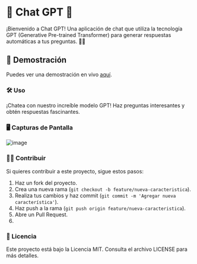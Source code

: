 # 🤖 Chat GPT 📱
¡Bienvenido a Chat GPT! Una aplicación de chat que utiliza la tecnología GPT (Generative Pre-trained Transformer) para generar respuestas automáticas a tus preguntas. 💬💡

## 🚀 Demostración

Puedes ver una demostración en vivo [aquí](https://chat-gtp-yair.netlify.app/).

### 🛠️ Uso
¡Chatea con nuestro increíble modelo GPT!
Haz preguntas interesantes y obtén respuestas fascinantes.
### 🖥️ Capturas de Pantalla
![image](https://github.com/yairhdz24/Chat-GTP/assets/64717200/09fcc9d1-ffdc-44be-99ee-96a3c67c6c96)



### 👩‍💻 Contribuir
Si quieres contribuir a este proyecto, sigue estos pasos:

1. Haz un fork del proyecto.
2. Crea una nueva rama (`git checkout -b feature/nueva-caracteristica`).
3. Realiza tus cambios y haz commit (`git commit -m 'Agregar nueva característica'`).
4. Haz push a la rama (`git push origin feature/nueva-caracteristica`).
5. Abre un Pull Request.
6. 
### 📝 Licencia
Este proyecto está bajo la Licencia MIT. Consulta el archivo LICENSE para más detalles.


